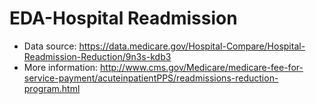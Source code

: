 # EDA-Hospital Readmission

* Data source: https://data.medicare.gov/Hospital-Compare/Hospital-Readmission-Reduction/9n3s-kdb3
* More information: http://www.cms.gov/Medicare/medicare-fee-for-service-payment/acuteinpatientPPS/readmissions-reduction-program.html

